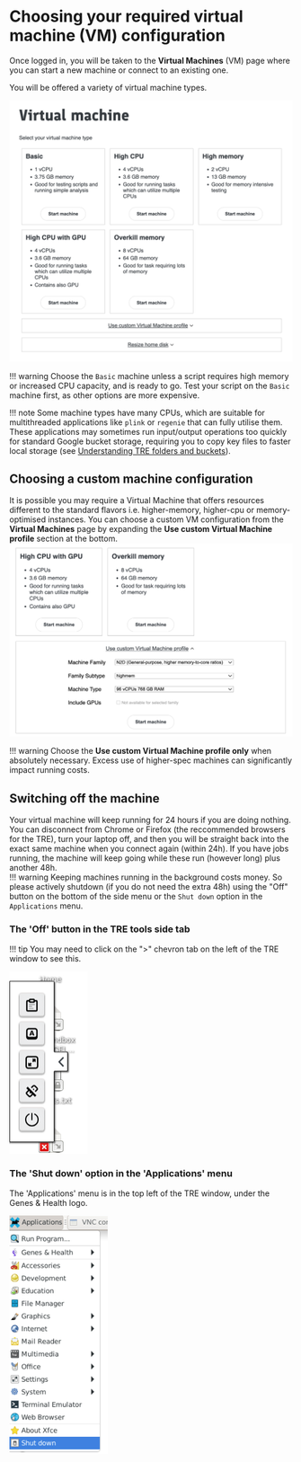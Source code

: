 # Choosing your required virtual machine (VM) configuration

Once logged in, you will be taken to the **Virtual Machines** (VM) page where you can start a new machine or connect to an existing one.  

You will be offered a variety of virtual machine types.  

![Virtual Machine options](../images/getting-started-as-a-new-user/virtual-machine-options.png)

!!! warning
    Choose the `Basic` machine unless a script requires high memory or increased CPU capacity, and is ready to go. Test your script on the `Basic` machine first, as other options are more expensive.  

!!! note
    Some machine types have many CPUs, which are suitable for multithreaded applications like `plink` or `regenie` that can fully utilise them. These applications may sometimes run input/output operations too quickly for standard Google bucket storage, requiring you to copy key files to faster local storage (see [Understanding TRE folders and buckets](/docs/using-the-tre/folder-and-bucket-structure.md)).

## Choosing a custom machine configuration

It is possible you may require a Virtual Machine that offers resources different to the standard flavors i.e. higher-memory, higher-cpu or memory-optimised instances. You can choose a custom VM configuration from the **Virtual Machines** page by expanding the **Use custom Virtual Machine profile** section at the bottom.  
![Custom Virtual Machine profile](../images/getting-started-as-a-new-user/custom-virtual-machine-profile.png)

!!! warning
    Choose the **Use custom Virtual Machine profile only** when absolutely necessary. Excess use of higher-spec machines can significantly impact running costs.

## Switching off the machine

Your virtual machine will keep running for 24 hours if you are doing nothing. You can disconnect from Chrome or Firefox (the reccommended browsers for the TRE), turn your laptop off, and then you will be straight back into the exact same machine when you connect again (within 24h). If you have jobs running, the machine will keep going while these run (however long) plus another 48h.  
!!! warning
    Keeping machines running in the background costs money. So please actively shutdown (if you do not need the extra 48h) using the "Off" button on the bottom of the side menu or the `Shut down` option in the `Applications` menu.

### The 'Off' button in the TRE tools side tab

!!! tip
    You may need to click on the ">" chevron tab on the left of the TRE window to see this.

![The 'Off' button in the TRE tools side tab.  You may need to click on the ">" chevron tab on the left of the TRE window to see this](../images/getting-started-as-a-new-user/the-off-button.png)

### The 'Shut down' option in the 'Applications' menu

The 'Applications' menu is in the top left of the TRE window, under the Genes & Health logo.

![The 'Shut down' option in the<br />'Applications' menu of the TRE](../images/getting-started-as-a-new-user/the-shutdown-option.png)

<!-- various attempts to control image pos and caption kept; none worked; kept to tweak anon -->

<!--
<figure>
    <img src="../images/getting-started-as-a-new-user/the-off-button.png"
         alt="The 'Off' button in the TRE tools side tab">
    <figcaption>The 'Off' button in the TRE tools side tab.  You may need to click on the ">" chevron tab on the left of the TRE window to see this.</figcaption>
</figure>
-->

<!---
<p align="center" width="100%">
    <img width="15%" src="../images/getting-started-as-a-new-user/the-off-button.png" alt="The 'Off' button in the TRE tools side tab">
    <figcaption>The 'Off' button in the TRE tools side tab.<br />You may need to click on the<br />">" chevron tab on the left of the TRE window to see this.</figcaption>
    <img width="15%" src="../images/getting-started-as-a-new-user/the-shutdown-option.png" alt="The 'Shut down' option in the 'Applications' menu of the TRE">
    <figcaption>The 'Shut down' option in the<br />'Applications' menu of the TRE.</figcaption>
</p>
-->

